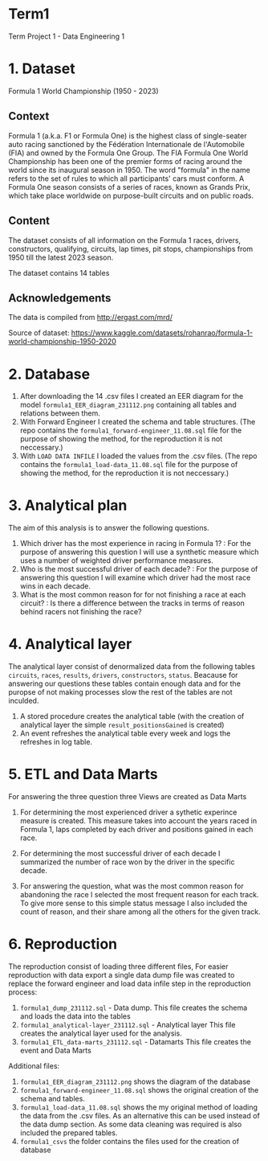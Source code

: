 # Term1
 Term Project 1 - Data Engineering 1

# 1. Dataset
 Formula 1 World Championship (1950 - 2023)
## Context
 Formula 1 (a.k.a. F1 or Formula One) is the highest class of single-seater auto racing sanctioned by the Fédération Internationale de l'Automobile (FIA) and owned   by the Formula One Group. The FIA Formula One World Championship has been one of the premier forms of racing around the world since its inaugural season in 1950.    The word "formula" in the name refers to the set of rules to which all participants' cars must conform. A Formula One season consists of a series of races, known as Grands Prix, which take place worldwide on purpose-built circuits and on public roads.

## Content
 The dataset consists of all information on the Formula 1 races, drivers, constructors, qualifying, circuits, lap times, pit stops, championships from 1950 till the latest 2023 season.

The dataset contains 14 tables

## Acknowledgements
 The data is compiled from http://ergast.com/mrd/
 
 Source of dataset: https://www.kaggle.com/datasets/rohanrao/formula-1-world-championship-1950-2020

# 2. Database
 1. After downloading the 14 .csv files I created an EER diagram for the model `formula1_EER_diagram_231112.png` containing all tables and relations between them.
 2. With Forward Engineer I created the schema and table structures. (The repo contains the `formula1_forward-engineer_11.08.sql` file for the purpose of showing the method, for the reproduction it is not neccessary.)
 3. With `LOAD DATA INFILE` I loaded the values from the .csv files. (The repo contains the `formula1_load-data_11.08.sql` file for the purpose of showing the method, for the reproduction it is not neccessary.)

# 3. Analytical plan
The aim of this analysis is to answer the following questions.
1. Which driver has the most experience in racing in Formula 1? :
 For the purpose of answering this question I will use a synthetic measure which uses a number of weighted driver performance measures.
2. Who is the most successful driver of each decade? :
 For the purpose of answering this question I will examine which driver had the most race wins in each decade.
3. What is the most common reason for for not finishing a race at each circuit? :
 Is there a difference between the tracks in terms of reason behind racers not finishing the race?
 
# 4. Analytical layer
The analytical layer consist of denormalized data from the following tables `circuits`, `races`, `results`, `drivers`, `constructors`, `status`. Beacause for answering our questions these tables contain enough data and for the puropse of not making processes slow the rest of the tables are not inculded.
1. A stored procedure creates the analytical table (with the creation of analytical layer the simple `result_positionsGained` is created)
2. An event refreshes the analytical table every week and logs the refreshes in log table.

# 5. ETL and Data Marts
For answering the three question three Views are created as Data Marts

1. For determining the most experienced driver a sythetic experince measure is created. This measure takes into account the years raced in Formula 1, laps completed by each driver and positions gained in each race.

2. For determining the most successful driver of each decade I summarized the number of race won by the driver in the specific decade.

3. For answering the question, what was the most common reason for abandoning the race I selected the most frequent reason for each track. To give more sense to this simple status message I also included the count of reason, and their share among all the others for the given track.

# 6. Reproduction
 The reproduction consist of loading three different files, For easier reproduction with data export a single data dump file was created to replace the forward engineer and load data infile step in the reproduction process:
1. `formula1_dump_231112.sql` - Data dump.
 This file creates the schema and loads the data into the tables
2. `formula1_analytical-layer_231112.sql` - Analytical layer
 This file creates the analytical layer used for the analysis.
3. `formula1_ETL_data-marts_231112.sql` - Datamarts
 This file creates the event and Data Marts

Additional files:
1. `formula1_EER_diagram_231112.png` shows the diagram of the database
2. `formula1_forward-engineer_11.08.sql` shows the original creation of the schema and tables. 
3. `formula1_load-data_11.08.sql` shows the my original method of loading the data from the .csv files. As an alternative this can be used instead of the data dump section. As some data cleaning was required is also included the prepared tables.
4. `formula1_csvs` the folder contains the files used for the creation of database
     
 
